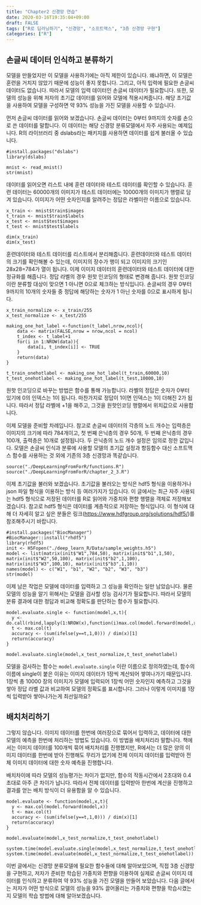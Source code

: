 ```yaml
---
title: "Chapter2 신경망 연습"
date: 2020-03-16T19:35:04+09:00
draft: FALSE
tags: ["R로 딥러닝하기", "신경망", "소프트맥스", "3층 신경망 구현"]
categories: ["R"]
---
```


## 손글씨 데이터 인식하고 분류하기

모델을 만들었지만 이 모델을 사용하기에는 아직 제한이 있습니다.  왜냐하면, 이 모델은 훈련을 거치지 않았기 때문에 성능이 좋지 못합니다. 그리고, 아직 입력에 필요한 손글씨 데이터도 없습니다. 따라서 모델의 입력 데이터인 손글씨 데이터가 필요합니다. 또한, 모델의 성능을 위해 저자의 초기값 데이터를 읽어와 모델에 적용시켜줍니다. 해당 초기값을 사용하여 모델을 구성하면 약 93% 성능을 가진 모델을 사용할 수 있습니다.

먼저 손글씨 데이터를 읽어와 보겠습니다. 손글씨 데이터는 0부터 9까지의 숫자를 손으로 쓴 데이터를 말합니다. 이 데이터는 해당 신경망 분류모델에서 자주 사용되는 예제입니다. R의 라이브러리 중 dslabs라는 패키지를 사용하면 데이터를 쉽게 불러올 수 있습니다.

```{r}
#install.packages("dslabs")
library(dslabs)

mnist <- read_mnist()
str(mnist)
```

데이터를 읽어오면 리스트 내에 훈련 데이터와 테스트 데이터를 확인할 수 있습니다. 훈련 데이터는 60000개의 이미지가 테스트 데이터에는 10000개의 이미지가 행렬로 담겨 있습니다. 이미지가 어떤 숫자인지를 알려주는 정답은 라벨이란 이름으로 있습니다.

```{r}
x_train <- mnist$train$images
t_train <- mnist$train$labels
x_test <- mnist$test$images
t_test <- mnist$test$labels

dim(x_train)
dim(x_test)
```

훈련데이터와 테스트 데이터를 리스트에서 분리해줍니다. 훈련데이터와 테스트 데이터의 크기를 확인해볼 수 있는데, 이미지의 장수가 행이 되고 이미지의 크기인 28x28=784가 열이 됩니다. 이제 이미지 데이터의 훈련데이터와 테스트 데이터에 대한 정규화를 해줍니다. 정답 라벨의 경우 원핫 인코딩의 형태로 변경해 줍니다. 원핫 인코딩이란 분류할 대상이 맞으면 1 아니면 0으로 체크하는 방식입니다. 손글씨의 경우 0부터 9까지의 10개의 숫자들 중 정답에 해당하는 숫자가 1 아닌 숫자를 0으로 표시하게 됩니다.

```{r}
x_train_normalize <- x_train/255
x_test_normalize <- x_test/255

making_one_hot_label <-function(t_label,nrow,ncol){
    data <- matrix(FALSE,nrow = nrow,ncol = ncol)
    t_index <- t_label+1
    for(i in 1:NROW(data)){
        data[i, t_index[i]] <- TRUE
    }
    return(data)
}

t_train_onehotlabel <- making_one_hot_label(t_train,60000,10)
t_test_onehotlabel <- making_one_hot_label(t_test,10000,10)

```

원핫 인코딩으로 바꾸는 방법은 함수를 통해 가능합니다. 라벨의 정답은 숫자가 0부터 있기에 0의 인덱스는 1이 됩니다. 마찬가지로 정답이 1이면 인덱스는 1이 더해진 2가 됩니다. 따라서 정답 라벨에 +1을 해주고, 그것을 원핫인코딩 행렬에서 위치값으로 사용합니다.

이제 모델을 준비할 차례입니다. 참고로 손글씨 데이터의 각층의 노드 개수는 입력층은 이미지의 크기에 따라 784개이고, 첫 번째 은닉층의 경우 50개, 두 번째 은닉층의 경우 100개, 출력층은 10개로 설정됩니다. 두 은닉층의 노드 개수 설정은 임의로 정한 값입니다. 모델은 손글씨 인식과 분류에 사용할 모델의 초기값 설정과 항등함수 대신 소프트맥스 함수를 사용하는 것  외에 기존의 3층 신경망과 똑같습니다.  

```{r}
source("./DeepLearningFromForR/functions.R")
source("./DeepLearningFromForR/chapter_2_3.R")
```

이제 초기값을 불러와 보겠습니다. 초기값을 불러오는 방식은 hdf5 형식을 이용하거나 json 파일 형식을 이용하는 방식 등 여러가지가 있습니다. 이 글에서는 최근 자주 사용되는 hdf5 형식으로 저장된 데이터를 R로 읽어와 가중치와 편향 행렬을 객체로 저장해보겠습니다. 참고로 hdf5 형식은 데이터를 계층적으로 저장하는 형식입니다. 이 형식에 대해 더 자세히 알고 싶은 분들은 링크(https://www.hdfgroup.org/solutions/hdf5/)를 참조해주시기 바랍니다.

```{r}
#install.packages("BiocManager")
#BiocManager::install("rhdf5")
library(rhdf5)
init <- H5Fopen("./deep_learn_R/Data/sample_weights.h5")
model <- list(matrix(init$"W1",784,50), matrix(init$"b1",1,50), matrix(init$"W2",50,100), matrix(init$"b2",1,100), matrix(init$"W3",100,10), matrix(init$"b3",1,10))
names(model) <- c("W1", "b1", "W2", "b2", "W3", "b3")
str(model)
```

이제 남은 작업은 모델에 데이터를 입력하고 그 성능을 확인하는 일만 남았습니다. 물론 모델의 성능을 알기 위해서는 모델을 검사할 성능 검사기가 필요합니다. 따라서 모델의 분류 결과에 대한 정답과 비교해 정확도를 판단하는 함수가 필요합니다.

```{r}
model.evaluate.single <- function(model,x,t){
  y <- do.call(rbind,lapply(1:NROW(x),function(i)max.col(model.forward(model,x[i,]))))
  t <- max.col(t)
  accuracy <- (sum(ifelse(y==t,1,0))) / dim(x)[1]
  return(accuracy)
}

model.evaluate.single(model,x_test_normalize,t_test_onehotlabel)
```

모델을 검사하는 함수는 `model.evaluate.single` 이란 이름으로 정의하였는데, 함수의 이름에 single이 붙은 이유는 이미지 데이터가 1장씩 계산되어 쌓여나가기 때문입니다. 1장씩 총 10000 장의 이미지가 모델에 입력되어 1장씩 어떤 숫자인지 예측하고 그것을 쌓아 정답 라벨 값과 비교하여 모델의 정확도를 표시합니다. 그러나 이렇게 이미지를 1장씩 입력받아 쌓아나가는게 최선일까요?

## 배치처리하기

그렇지 않습니다. 이미지 데이터를 한번에 여러장으로 묶어서 입력하고, 데이터에 대한 모델의 예측을 한번에 처리하는 방법도 있습니다. 이 방법을 배치처리라 말합니다. 책에서는 이미지 데이터를 100개씩 묶어 배치처리를 진행했지만, R에서는 더 많은 양의 이미지 데이터를 한번에 받아 진행해도 무리가 없기에 전체 이미지 데이터를 입력받아 전체 이미지 데이터에 대한 숫자 예측을 진행합니다.

배치차이에 따라 모델의 성능평가는 차이가 없지만, 함수의 작동시간에서 2초대와 0.4초대로 아주 큰 차이가 납니다. 따라서 전체 데이터를 입력받아 한번에 계산을 진행하고 결과를 얻는 배치 방식이 더 유용함을 알 수 있습니다.

```{r}
model.evaluate <- function(model,x,t){
  y <- max.col(model.forward(model,x))
  t <- max.col(t)
  accuracy <- (sum(ifelse(y==t,1,0))) / dim(x)[1]
  return(accuracy)
}

model.evaluate(model,x_test_normalize,t_test_onehotlabel)

system.time(model.evaluate.single(model,x_test_normalize,t_test_onehotlabel))
system.time(model.evaluate(model,x_test_normalize,t_test_onehotlabel))
```

이번 글에서는 신경망 분류모델에 필요한 함수들에 대해 알아보았으며, 직접 3층 신경망을 구현하고, 저자가 준비한 학습된 가중치와 편향을 이용하여 실제로 손글씨 이미지 데이터를 인식하고 분류하여 약 93% 성능을 가진 모델을 만들어 보았습니다. 다음 글에서는 저자가 어떤 방식으로 모델의 성능을 93% 끌어올리는 가중치와 편향을 학습시켰는지 모델의 학습 방법에 대해 알아보겠습니다.
